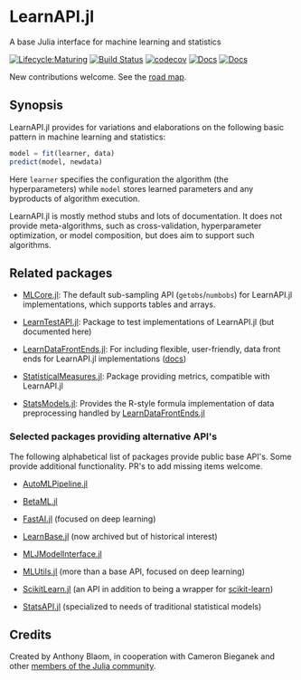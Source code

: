 # LearnAPI.jl

A base Julia interface for machine learning and statistics

[![Lifecycle:Maturing](https://img.shields.io/badge/Lifecycle-Maturing-007EC6)](ROADMAP.md)
[![Build Status](https://github.com/JuliaAI/LearnAPI.jl/workflows/CI/badge.svg)](https://github.com/JuliaAI/LearnAPI.jl/actions)
[![codecov](https://codecov.io/gh/JuliaAI/LearnAPI.jl/graph/badge.svg?token=9IWT9KYINZ)](https://codecov.io/gh/JuliaAI/LearnAPI.jl?branch=dev)
[![Docs](https://img.shields.io/badge/docs-dev-blue.svg)](https://juliaai.github.io/LearnAPI.jl/dev/)
[![Docs](https://img.shields.io/badge/docs-stable-blue.svg)](https://juliaai.github.io/LearnAPI.jl/stable/)

New contributions welcome. See the [road map](ROADMAP.md).

## Synopsis

LearnAPI.jl provides for variations and elaborations on the following basic pattern in machine
learning and statistics:

```julia
model = fit(learner, data)
predict(model, newdata)
```

Here `learner` specifies the configuration the algorithm (the hyperparameters) while
`model` stores learned parameters and any byproducts of algorithm execution.

LearnAPI.jl is mostly method stubs and lots of documentation. It does not provide
meta-algorithms, such as cross-validation, hyperparameter optimization, or model composition, but does aim to
support such algorithms.

## Related packages

- [MLCore.jl](https://github.com/JuliaML/MLCore.jl): The default sub-sampling API (`getobs`/`numbobs`) for LearnAPI.jl implementations, which supports tables and arrays.

- [LearnTestAPI.jl](https://github.com/JuliaAI/LearnTestAPI.jl): Package to test implementations of LearnAPI.jl (but documented here)

- [LearnDataFrontEnds.jl](https://github.com/JuliaAI/LearnDataFrontEnds.jl): For including flexible, user-friendly, data front ends for LearnAPI.jl implementations ([docs](https://juliaai.github.io/LearnDataFrontEnds.jl/stable/))

- [StatisticalMeasures.jl](https://github.com/JuliaAI/StatisticalMeasures.jl): Package providing metrics, compatible with LearnAPI.jl

- [StatsModels.jl](https://github.com/JuliaStats/StatsModels.jl): Provides the R-style formula implementation of data preprocessing handled by [LearnDataFrontEnds.jl](https://github.com/JuliaAI/LearnDataFrontEnds.jl)

### Selected packages providing alternative API's

The following alphabetical list of packages provide public base API's.  Some provide
additional functionality. PR's to add missing items welcome.

- [AutoMLPipeline.jl](https://github.com/IBM/AutoMLPipeline.jl)

- [BetaML.jl](https://github.com/sylvaticus/BetaML.jl)

- [FastAI.jl](https://github.com/FluxML/FastAI.jl) (focused on deep learning)

- [LearnBase.jl](https://github.com/JuliaML/LearnBase.jl) (now archived but of historical interest)

- [MLJModelInterface.jl](https://github.com/JuliaAI/MLJModelInterface.jl)

- [MLUtils.jl](https://github.com/JuliaML/MLUtils.jl) (more than a base API, focused on deep learning)

- [ScikitLearn.jl](https://github.com/cstjean/ScikitLearn.jl) (an API in addition to being a wrapper for [scikit-learn](https://scikit-learn.org/stable/))

- [StatsAPI.jl](https://github.com/JuliaStats/StatsAPI.jl/tree/main) (specialized to needs of traditional statistical models)


## Credits

Created by Anthony Blaom, in cooperation with Cameron Bieganek and other [members of the
Julia
community](https://discourse.julialang.org/t/ann-learnapi-jl-proposal-for-a-basement-level-machine-learning-api/93048).

